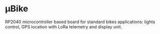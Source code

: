 # μBike
RP2040 microcontroller based board for standard bikes applications: lights control, GPS location with LoRa telemetry and display unit.
